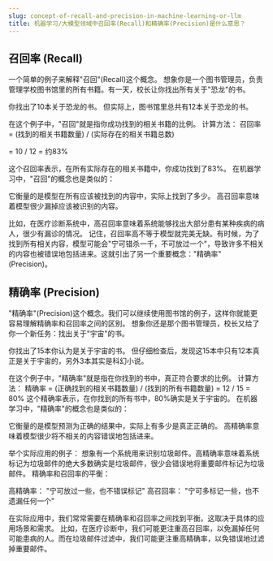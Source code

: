 ```yaml
---
slug: concept-of-recall-and-precision-in-machine-learning-or-llm
title: 机器学习/大模型领域中召回率(Recall)和精确率(Precision)是什么意思？
---
```


## 召回率 (Recall)

一个简单的例子来解释"召回"(Recall)这个概念。
想象你是一个图书管理员，负责管理学校图书馆里的所有书籍。有一天，校长让你找出所有关于"恐龙"的书。

你找出了10本关于恐龙的书。
但实际上，图书馆里总共有12本关于恐龙的书。

在这个例子中，"召回"就是指你成功找到的相关书籍的比例。
计算方法：
召回率 = (找到的相关书籍数量) / (实际存在的相关书籍总数)

= 10 / 12 = 约83%

这个召回率表示，在所有实际存在的相关书籍中，你成功找到了83%。
在机器学习中，"召回"的概念也是类似的：

它衡量的是模型在所有应该被找到的内容中，实际上找到了多少。
高召回率意味着模型很少漏掉应该被识别的内容。

比如，在医疗诊断系统中，高召回率意味着系统能够找出大部分患有某种疾病的病人，很少有漏诊的情况。
记住，召回率高不等于模型就完美无缺。有时候，为了找到所有相关内容，模型可能会"宁可错杀一千，不可放过一个"，导致许多不相关的内容也被错误地包括进来。这就引出了另一个重要概念："精确率"(Precision)。

## 精确率 (Precision)

"精确率"(Precision)这个概念。我们可以继续使用图书馆的例子，这样你就能更容易理解精确率和召回率之间的区别。
想象你还是那个图书管理员，校长又给了你一个新任务：找出关于"宇宙"的书。

你找出了15本你认为是关于宇宙的书。
但仔细检查后，发现这15本中只有12本真正是关于宇宙的，另外3本其实是科幻小说。

在这个例子中，"精确率"就是指在你找到的书中，真正符合要求的比例。
计算方法：
精确率 = (正确找到的相关书籍数量) / (找到的所有书籍数量)
= 12 / 15
= 80%
这个精确率表示，在你找到的所有书中，80%确实是关于宇宙的。
在机器学习中，"精确率"的概念也是类似的：

它衡量的是模型预测为正确的结果中，实际上有多少是真正正确的。
高精确率意味着模型很少将不相关的内容错误地包括进来。

举个实际应用的例子：
想象有一个系统用来识别垃圾邮件。高精确率意味着系统标记为垃圾邮件的绝大多数确实是垃圾邮件，很少会错误地将重要邮件标记为垃圾邮件。
精确率和召回率的平衡：

高精确率： "宁可放过一些，也不错误标记"
高召回率： "宁可多标记一些，也不遗漏任何一个"

在实际应用中，我们常常需要在精确率和召回率之间找到平衡。这取决于具体的应用场景和需求。
比如，在医疗诊断中，我们可能更注重高召回率，以免漏掉任何可能患病的人。而在垃圾邮件过滤中，我们可能更注重高精确率，以免错误地过滤掉重要邮件。
